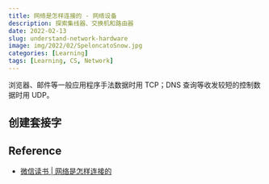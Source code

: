 ```yaml
---
title: 网络是怎样连接的 - 网络设备
description: 探索集线器、交换机和路由器
date: 2022-02-13
slug: understand-network-hardware
image: img/2022/02/SpeloncatoSnow.jpg
categories: [Learning]
tags: [Learning, CS, Network]
---
```


浏览器、邮件等一般应用程序手法数据时用 TCP；DNS 查询等收发较短的控制数据时用 UDP。

## 创建套接字

## Reference

- [微信读书 | 网络是怎样连接的](https://weread.qq.com/web/reader/6f932ec05dd9eb6f96f14b9kc81322c012c81e728d9d180)
